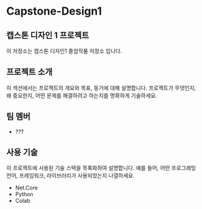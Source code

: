 # Capstone-Design1

## 캡스톤 디자인 1 프로젝트
이 저장소는 캡스톤 디자인1 졸업작품 저장소 입니다.

## 프로젝트 소개
이 섹션에서는 프로젝트의 개요와 목표, 동기에 대해 설명합니다. 프로젝트가 무엇인지, 왜 중요한지, 어떤 문제를 해결하려고 하는지를 명확하게 기술하세요.

## 팀 멤버
- ???

## 사용 기술
이 프로젝트에 사용된 기술 스택을 목록화하여 설명합니다. 예를 들어, 어떤 프로그래밍 언어, 프레임워크, 라이브러리가 사용되었는지 나열하세요.

- Net.Core
- Python
- Colab
